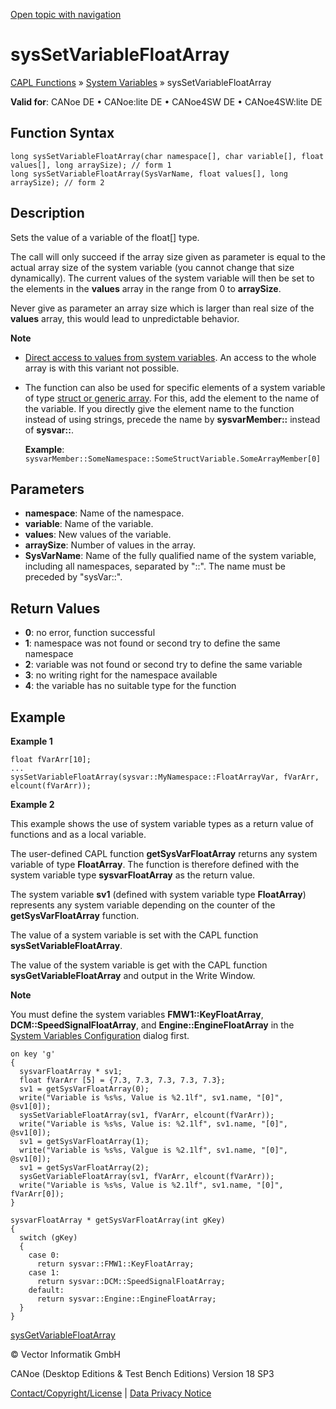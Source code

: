 [Open topic with navigation](../../../../../CANoeDEFamily.htm#Topics/CAPLFunctions/SystemVariables/Functions/CAPLfunctionSysSetVariableFloatArray.md)

# sysSetVariableFloatArray

[CAPL Functions](../../CAPLfunctions.md) » [System Variables](../CAPLfunctionsSystemVariablesOverview.md) » sysSetVariableFloatArray

**Valid for**: CANoe DE • CANoe:lite DE • CANoe4SW DE • CANoe4SW:lite DE

## Function Syntax

```plaintext
long sysSetVariableFloatArray(char namespace[], char variable[], float values[], long arraySize); // form 1
long sysSetVariableFloatArray(SysVarName, float values[], long arraySize); // form 2
```

## Description

Sets the value of a variable of the float[] type.

The call will only succeed if the array size given as parameter is equal to the actual array size of the system variable (you cannot change that size dynamically). The current values of the system variable will then be set to the elements in the **values** array in the range from 0 to **arraySize**.

Never give as parameter an array size which is larger than real size of the **values** array, this would lead to unpredictable behavior.

**Note**

- [Direct access to values from system variables](../../../Shared/CAPL/SignalOrientedProgramming/SOPAccessSystemVariable.md). An access to the whole array is with this variant not possible.
- The function can also be used for specific elements of a system variable of type [struct or generic array](../../../Shared/SystemVariables/SysVar.md). For this, add the element to the name of the variable. If you directly give the element name to the function instead of using strings, precede the name by **sysvarMember::** instead of **sysvar::**.
  
  **Example**: `sysvarMember::SomeNamespace::SomeStructVariable.SomeArrayMember[0]`

## Parameters

- **namespace**: Name of the namespace.
- **variable**: Name of the variable.
- **values**: New values of the variable.
- **arraySize**: Number of values in the array.
- **SysVarName**: Name of the fully qualified name of the system variable, including all namespaces, separated by "::". The name must be preceded by "sysVar::".

## Return Values

- **0**: no error, function successful
- **1**: namespace was not found or second try to define the same namespace
- **2**: variable was not found or second try to define the same variable
- **3**: no writing right for the namespace available
- **4**: the variable has no suitable type for the function

## Example

**Example 1**

```plaintext
float fVarArr[10];
...
sysSetVariableFloatArray(sysvar::MyNamespace::FloatArrayVar, fVarArr, elcount(fVarArr));
```

**Example 2**

This example shows the use of system variable types as a return value of functions and as a local variable.

The user-defined CAPL function **getSysVarFloatArray** returns any system variable of type **FloatArray**. The function is therefore defined with the system variable type **sysvarFloatArray** as the return value.

The system variable **sv1** (defined with system variable type **FloatArray**) represents any system variable depending on the counter of the **getSysVarFloatArray** function.

The value of a system variable is set with the CAPL function **sysSetVariableFloatArray**.

The value of the system variable is get with the CAPL function **sysGetVariableFloatArray** and output in the Write Window.

**Note**

You must define the system variables **FMW1::KeyFloatArray**, **DCM::SpeedSignalFloatArray**, and **Engine::EngineFloatArray** in the [System Variables Configuration](../../../Shared/SystemVariables/SysVarConfigUserDefined.md) dialog first.

```plaintext
on key 'g'
{
  sysvarFloatArray * sv1;
  float fVarArr [5] = {7.3, 7.3, 7.3, 7.3, 7.3};
  sv1 = getSysVarFloatArray(0);
  write("Variable is %s%s, Value is %2.1lf", sv1.name, "[0]", @sv1[0]);
  sysSetVariableFloatArray(sv1, fVarArr, elcount(fVarArr));
  write("Variable is %s%s, Value is: %2.1lf", sv1.name, "[0]", @sv1[0]);
  sv1 = getSysVarFloatArray(1);
  write("Variable is %s%s, Valgue is %2.1lf", sv1.name, "[0]", @sv1[0]);
  sv1 = getSysVarFloatArray(2);
  sysGetVariableFloatArray(sv1, fVarArr, elcount(fVarArr));
  write("Variable is %s%s, Value is %2.1lf", sv1.name, "[0]", fVarArr[0]);
}

sysvarFloatArray * getSysVarFloatArray(int gKey)
{
  switch (gKey)
  {
    case 0:
      return sysvar::FMW1::KeyFloatArray;
    case 1:
      return sysvar::DCM::SpeedSignalFloatArray;
    default:
      return sysvar::Engine::EngineFloatArray;
  }
}
```

[sysGetVariableFloatArray](CAPLfunctionSysGetVariableFloatArray.md)

© Vector Informatik GmbH

CANoe (Desktop Editions & Test Bench Editions) Version 18 SP3

[Contact/Copyright/License](../../../Shared/ContactCopyrightLicense.md) | [Data Privacy Notice](https://www.vector.com/int/en/company/get-info/privacy-policy/)